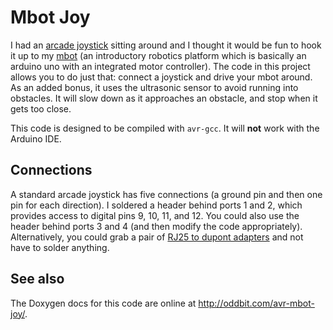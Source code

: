 # Mbot Joy

I had an [arcade joystick][] sitting around and I thought it would be fun to hook it up to my [mbot][] (an introductory robotics platform which is basically an arduino uno with an integrated motor controller). The code in this project allows you to do just that: connect a joystick and drive your mbot around. As an added bonus, it uses the ultrasonic sensor to avoid running into obstacles. It will slow down as it approaches an obstacle, and stop when it gets too close.

This code is designed to be compiled with `avr-gcc`.  It will **not** work with the Arduino IDE.

## Connections

A standard arcade joystick has five connections (a ground pin and then one pin for each direction).  I soldered a header behind ports 1 and 2, which provides access to digital pins 9, 10, 11, and 12. You could also use the header behind ports 3 and 4 (and then modify the code appropriately).  Alternatively, you could grab a pair of [RJ25 to dupont adapters][] and not have to solder anything.

[arcade joystick]: https://arcadeshock.com/products/seimitsu-ls-32-01-joystick
[mbot]: https://www.makeblock.com/steam-kits/mbot
[rj25 to dupont adapters]: https://store.makeblock.com/rj25-to-dupont-wire-pair

## See also

The Doxygen docs for this code are online at <http://oddbit.com/avr-mbot-joy/>.
